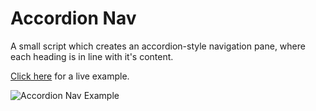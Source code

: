 # Accordion Nav
A small script which creates an accordion-style navigation pane, where each heading is in line with it's content.

[Click here](https://krismania.github.io/accordion-nav/) for a live example.

![Accordion Nav Example](https://krismania.github.io/accordion-nav/accordion-nav.gif)
